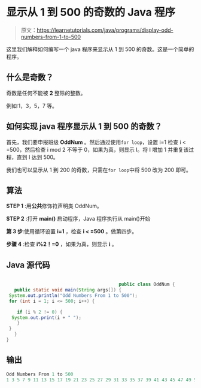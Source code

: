 # 显示从 1 到 500 的奇数的 Java 程序

> 原文：<https://learnetutorials.com/java/programs/display-odd-numbers-from-1-to-500>

这里我们解释如何编写一个 java 程序来显示从 1 到 500 的奇数。这是一个简单的程序。

## 什么是奇数？

奇数是任何不能被 **2** 整除的整数。

例如:1，3，5，7 等。

## 如何实现 java 程序显示从 1 到 500 的奇数？

首先，我们要申报班级 **OddNum** 。然后通过使用`for loop`，设置 i=1 检查 i < =500，然后检查 i mod 2 不等于 0，如果为真，则显示 I。将 I 增加 1 并重复该过程，直到 I 达到 500。

我们也可以显示从 1 到 200 的奇数，只需在`for loop`中将 500 改为 200 即可。

## 算法

**STEP 1** :用**公共**修饰符声明类 OddNum。

**STEP 2** :打开 **main()** 启动程序，Java 程序执行从 main()开始

**第 3 步**:使用循环设置 **i=1** ，检查 **i < =500** 。做第四步。

**步骤 4** :检查 **i%2！=0** ，如果为真，则显示 **i** 。

## Java 源代码

```java

                                          public class OddNum {
   public static void main(String args[]) {
 System.out.println("Odd Numbers From 1 to 500");
 for (int i = 1; i <= 500; i++) {

    if (i % 2 != 0) {
  System.out.print(i + " ");
    }
 }
   }
}

```

## 输出

```java
Odd Numbers From 1 to 500
1 3 5 7 9 11 13 15 17 19 21 23 25 27 29 31 33 35 37 39 41 43 45 47 49 51 53 55 57 59 61 63 65 67 69 71 73 75 77 79 81 83 85 87 89 91 93 95 97 99 101 103 105 107 109 111 113 115 117 119 121 123 125 127 129 131 133 135 137 139 141 143 145 147 149 151 153 155 157 159 161 163 165 167 169 171 173 175 177 179 181 183 185 187 189 191 193 195 197 199 201 203 205 207 209 211 213 215 217 219 221 223 225 227 229 231 233 235 237 239 241 243 245 247 249 251 253 255 257 259 261 263 265 267 269 271 273 275 277 279 281 283 285 287 289 291 293 295 297 299 301 303 305 307 309 311 313 315 317 319 321 323 325 327 329 331 333 335 337 339 341 343 345 347 349 351 353 355 357 359 361 363 365 367 369 371 373 375 377 379 381 383 385 387 389 391 393 395 397 399 401 403 405 407 409 411 413 415 417 419 421 423 425 427 429 431 433 435 437 439 441 443 445 447 449 451 453 455 457 459 461 463 465 467 469 471 473 475 477 479 481 483 485 487 489 491 493 495 497 499 
```
